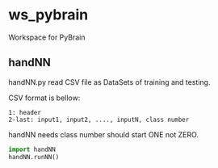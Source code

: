 ws_pybrain
==========

Workspace for PyBrain

handNN
------

handNN.py read CSV file as DataSets of training and testing.

CSV format is bellow:

```
1: header
2-last: input1, input2, ...., inputN, class number
```

handNN needs class number should start ONE not ZERO.

``` python
import handNN
handNN.runNN()
```
